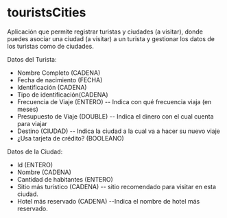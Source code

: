 # touristsCities

Aplicación que permite registrar turistas y ciudades (a visitar), donde puedes asociar una ciudad (a visitar) 
a un turista y gestionar los datos de los turistas como de ciudades.

Datos del Turista:
- Nombre Completo (CADENA)
- Fecha de nacimiento (FECHA)
- Identificación (CADENA)
- Tipo de identificación(CADENA)
- Frecuencia de Viaje (ENTERO) -- Indica con qué frecuencia viaja (en meses)
- Presupuesto de Viaje (DOUBLE) -- Indica el dinero con el cual cuenta para viajar
- Destino (CIUDAD) -- Indica la ciudad a la cual va a hacer su nuevo viaje
- ¿Usa tarjeta de crédito? (BOOLEANO)

Datos de la Ciudad:
- Id (ENTERO)
- Nombre (CADENA)
- Cantidad de habitantes (ENTERO)
- Sitio más turístico (CADENA) -- sitio recomendado para visitar en esta ciudad.
- Hotel más reservado (CADENA) --Indica el nombre de hotel más reservado.
